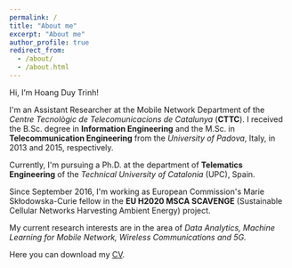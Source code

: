 ```yaml
---
permalink: /
title: "About me"
excerpt: "About me"
author_profile: true
redirect_from: 
  - /about/
  - /about.html
---
```


Hi, I’m Hoang Duy Trinh! 

I'm an Assistant Researcher at the Mobile Network Department of the *Centre Tecnològic de Telecomunicacions de Catalunya* (**CTTC**). I received the B.Sc. degree in **Information Engineering** and the M.Sc. in **Telecommunication Engineering** from the *University of Padova*, Italy, in 2013 and 2015, respectively. 

Currently, I'm pursuing a Ph.D. at the department of **Telematics Engineering** of the *Technical University of Catalonia* (UPC), Spain.

Since September 2016, I'm working as European Commission's Marie Skłodowska-Curie fellow in the **EU H2020 MSCA SCAVENGE** (Sustainable Cellular Networks Harvesting Ambient Energy) project.

My current research interests are in the area of *Data Analytics, Machine Learning for Mobile Network, Wireless Communications and 5G.*

Here you can download my [CV](https://hdtrinh.github.io/files/hdtrinh_cv.pdf).
